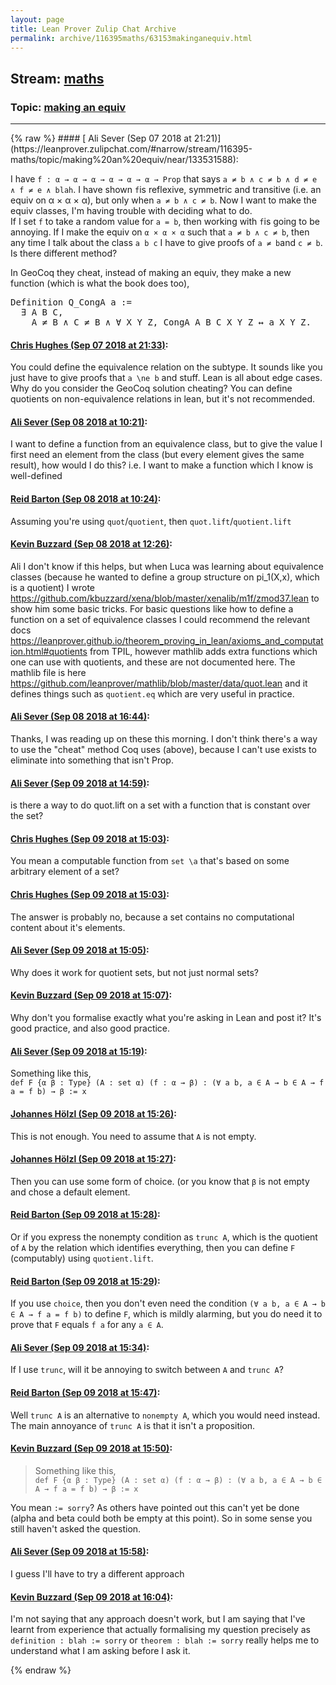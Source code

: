 ```yaml
---
layout: page
title: Lean Prover Zulip Chat Archive 
permalink: archive/116395maths/63153makinganequiv.html
---
```


## Stream: [maths](https://leanprover-community.github.io/archive/116395maths/index.html)
### Topic: [making an equiv](https://leanprover-community.github.io/archive/116395maths/63153makinganequiv.html)

---

<base href="https://leanprover.zulipchat.com">
{% raw %}
#### [ Ali Sever (Sep 07 2018 at 21:21)](https://leanprover.zulipchat.com/#narrow/stream/116395-maths/topic/making%20an%20equiv/near/133531588):
<p>I have <code>f : α → α → α → α → α → α → Prop</code> that says <code>a ≠ b ∧ c ≠ b ∧ d ≠ e ∧ f ≠ e ∧ blah</code>. I have shown <code>f</code>is reflexive, symmetric and transitive (i.e. an equiv on α × α × α), but only when <code>a ≠ b ∧ c ≠ b</code>. Now I want to make the equiv classes, I'm having trouble with deciding what to do.<br>
 If I set <code>f</code> to take a random value for <code>a = b</code>, then working with <code>f</code>is going to be annoying. If I make the equiv on <code>α × α × α</code> such that <code>a ≠ b ∧ c ≠ b</code>, then any time I talk about the class <code>a b c</code> I have to give proofs of <code>a ≠ b</code>and <code>c ≠ b</code>. Is there different method? </p>
<p>In GeoCoq they cheat, instead of making an equiv, they make a new function (which is what the book does too),</p>
<div class="codehilite"><pre><span></span><span class="kn">Definition</span> <span class="n">Q_CongA</span> <span class="n">a</span> <span class="o">:=</span>
  <span class="err">∃</span> <span class="n">A</span> <span class="n">B</span> <span class="n">C</span><span class="o">,</span>
    <span class="n">A</span> <span class="err">≠</span> <span class="n">B</span> <span class="err">∧</span> <span class="n">C</span> <span class="err">≠</span> <span class="n">B</span> <span class="err">∧</span> <span class="err">∀</span> <span class="n">X</span> <span class="n">Y</span> <span class="n">Z</span><span class="o">,</span> <span class="n">CongA</span> <span class="n">A</span> <span class="n">B</span> <span class="n">C</span> <span class="n">X</span> <span class="n">Y</span> <span class="n">Z</span> <span class="err">↔</span> <span class="n">a</span> <span class="n">X</span> <span class="n">Y</span> <span class="n">Z</span><span class="o">.</span>
</pre></div>

#### [ Chris Hughes (Sep 07 2018 at 21:33)](https://leanprover.zulipchat.com/#narrow/stream/116395-maths/topic/making%20an%20equiv/near/133532250):
<p>You could define the equivalence relation on the subtype. It sounds like you just have to give proofs that <code>a \ne b</code> and stuff. Lean is all about edge cases. Why do you consider the GeoCoq solution cheating? You can define quotients on non-equivalence relations in lean, but it's not recommended.</p>

#### [ Ali Sever (Sep 08 2018 at 10:21)](https://leanprover.zulipchat.com/#narrow/stream/116395-maths/topic/making%20an%20equiv/near/133559910):
<p>I want to define a function from an equivalence class, but to give the value I first need an element from the class (but every element gives the same result), how would I do this? i.e. I want to make a function which I know is well-defined</p>

#### [ Reid Barton (Sep 08 2018 at 10:24)](https://leanprover.zulipchat.com/#narrow/stream/116395-maths/topic/making%20an%20equiv/near/133560004):
<p>Assuming you're using <code>quot</code>/<code>quotient</code>, then <code>quot.lift</code>/<code>quotient.lift</code></p>

#### [ Kevin Buzzard (Sep 08 2018 at 12:26)](https://leanprover.zulipchat.com/#narrow/stream/116395-maths/topic/making%20an%20equiv/near/133563238):
<p>Ali I don't know if this helps, but when Luca was learning about equivalence classes (because he wanted to define a group structure on pi_1(X,x), which is a quotient) I wrote <a href="https://github.com/kbuzzard/xena/blob/master/xenalib/m1f/zmod37.lean" target="_blank" title="https://github.com/kbuzzard/xena/blob/master/xenalib/m1f/zmod37.lean">https://github.com/kbuzzard/xena/blob/master/xenalib/m1f/zmod37.lean</a> to show him some basic tricks. For basic questions like how to define a function on a set of equivalence classes I could recommend the relevant docs <a href="https://leanprover.github.io/theorem_proving_in_lean/axioms_and_computation.html#quotients" target="_blank" title="https://leanprover.github.io/theorem_proving_in_lean/axioms_and_computation.html#quotients">https://leanprover.github.io/theorem_proving_in_lean/axioms_and_computation.html#quotients</a> from TPIL, however mathlib adds extra functions which one can use with quotients, and these are not documented here. The mathlib file is here <a href="https://github.com/leanprover/mathlib/blob/master/data/quot.lean" target="_blank" title="https://github.com/leanprover/mathlib/blob/master/data/quot.lean">https://github.com/leanprover/mathlib/blob/master/data/quot.lean</a> and it defines things such as <code>quotient.eq</code> which are very useful in practice.</p>

#### [ Ali Sever (Sep 08 2018 at 16:44)](https://leanprover.zulipchat.com/#narrow/stream/116395-maths/topic/making%20an%20equiv/near/133570338):
<p>Thanks, I was reading up on these this morning. I don't think there's a way to use the "cheat" method Coq uses (above), because I can't use exists to eliminate into something that isn't Prop.</p>

#### [ Ali Sever (Sep 09 2018 at 14:59)](https://leanprover.zulipchat.com/#narrow/stream/116395-maths/topic/making%20an%20equiv/near/133608290):
<p>is there a way to do quot.lift on a set with a function that is constant over the set?</p>

#### [ Chris Hughes (Sep 09 2018 at 15:03)](https://leanprover.zulipchat.com/#narrow/stream/116395-maths/topic/making%20an%20equiv/near/133608428):
<p>You mean a computable function from <code>set \a</code> that's based on some arbitrary element of a set?</p>

#### [ Chris Hughes (Sep 09 2018 at 15:03)](https://leanprover.zulipchat.com/#narrow/stream/116395-maths/topic/making%20an%20equiv/near/133608436):
<p>The answer is probably no, because a set contains no computational content about it's elements.</p>

#### [ Ali Sever (Sep 09 2018 at 15:05)](https://leanprover.zulipchat.com/#narrow/stream/116395-maths/topic/making%20an%20equiv/near/133608502):
<p>Why does it work for quotient sets, but not just normal sets?</p>

#### [ Kevin Buzzard (Sep 09 2018 at 15:07)](https://leanprover.zulipchat.com/#narrow/stream/116395-maths/topic/making%20an%20equiv/near/133608553):
<p>Why don't you formalise exactly what you're asking in Lean and post it? It's good practice, and also good practice.</p>

#### [ Ali Sever (Sep 09 2018 at 15:19)](https://leanprover.zulipchat.com/#narrow/stream/116395-maths/topic/making%20an%20equiv/near/133608945):
<p>Something like this, <br>
<code>def F {α β : Type} (A : set α) (f : α → β) : (∀ a b, a ∈ A → b ∈ A → f a = f b) → β := x</code></p>

#### [ Johannes Hölzl (Sep 09 2018 at 15:26)](https://leanprover.zulipchat.com/#narrow/stream/116395-maths/topic/making%20an%20equiv/near/133609193):
<p>This is not enough. You need to assume that <code>A</code> is not empty.</p>

#### [ Johannes Hölzl (Sep 09 2018 at 15:27)](https://leanprover.zulipchat.com/#narrow/stream/116395-maths/topic/making%20an%20equiv/near/133609197):
<p>Then you can use some form of choice. (or you know that <code>β</code> is not empty and chose a default element.</p>

#### [ Reid Barton (Sep 09 2018 at 15:28)](https://leanprover.zulipchat.com/#narrow/stream/116395-maths/topic/making%20an%20equiv/near/133609247):
<p>Or if you express the nonempty condition as <code>trunc A</code>, which is the quotient of <code>A</code> by the relation which identifies everything, then you can define <code>F</code> (computably) using <code>quotient.lift</code>.</p>

#### [ Reid Barton (Sep 09 2018 at 15:29)](https://leanprover.zulipchat.com/#narrow/stream/116395-maths/topic/making%20an%20equiv/near/133609264):
<p>If you use <code>choice</code>, then you don't even need the condition <code>(∀ a b, a ∈ A → b ∈ A → f a = f b)</code> to define <code>F</code>, which is mildly alarming, but you do need it to prove that <code>F</code> equals <code>f a</code> for any <code>a ∈ A</code>.</p>

#### [ Ali Sever (Sep 09 2018 at 15:34)](https://leanprover.zulipchat.com/#narrow/stream/116395-maths/topic/making%20an%20equiv/near/133609451):
<p>If I use <code>trunc</code>, will it be annoying to switch between <code>A</code> and <code>trunc A</code>?</p>

#### [ Reid Barton (Sep 09 2018 at 15:47)](https://leanprover.zulipchat.com/#narrow/stream/116395-maths/topic/making%20an%20equiv/near/133609872):
<p>Well <code>trunc A</code> is an alternative to <code>nonempty A</code>, which you would need instead.<br>
The main annoyance of <code>trunc A</code> is that it isn't a proposition.</p>

#### [ Kevin Buzzard (Sep 09 2018 at 15:50)](https://leanprover.zulipchat.com/#narrow/stream/116395-maths/topic/making%20an%20equiv/near/133610024):
<blockquote>
<p>Something like this, <br>
<code>def F {α β : Type} (A : set α) (f : α → β) : (∀ a b, a ∈ A → b ∈ A → f a = f b) → β := x</code></p>
</blockquote>
<p>You mean <code>:= sorry</code>? As others have pointed out this can't yet be done (alpha and beta could both be empty at this point). So in some sense you still haven't asked the question.</p>

#### [ Ali Sever (Sep 09 2018 at 15:58)](https://leanprover.zulipchat.com/#narrow/stream/116395-maths/topic/making%20an%20equiv/near/133610381):
<p>I guess I'll have to try a different approach</p>

#### [ Kevin Buzzard (Sep 09 2018 at 16:04)](https://leanprover.zulipchat.com/#narrow/stream/116395-maths/topic/making%20an%20equiv/near/133610654):
<p>I'm not saying that any approach doesn't work, but I am saying that I've learnt from experience that actually formalising my question precisely as <code>definition : blah := sorry</code> or <code>theorem : blah := sorry</code> really helps me to understand what I am asking before I ask it.</p>


{% endraw %}

